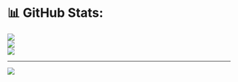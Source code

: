 # 📊 GitHub Stats:
![](https://github-readme-stats.vercel.app/api?username=bibiordFTG&theme=dark&hide_border=false&include_all_commits=false&count_private=false)<br/>
![](https://github-readme-streak-stats.herokuapp.com/?user=bibiordFTG&theme=dark&hide_border=false)<br/>
![](https://github-readme-stats.vercel.app/api/top-langs/?username=bibiordFTG&theme=dark&hide_border=false&include_all_commits=false&count_private=false&layout=compact)

---
[![](https://visitcount.itsvg.in/api?id=bibiordFTG&icon=0&color=0)](https://visitcount.itsvg.in)

<!-- Proudly created with GPRM ( https://gprm.itsvg.in ) -->
